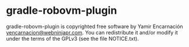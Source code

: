 gradle-robovm-plugin
================

gradle-robovm-plugin is copyrighted free software by Yamir Encarnación <yencarnacion@webninjapr.com>. You can redistribute it and/or modify it under the terms of the GPLv3 (see the file NOTICE.txt).
